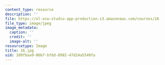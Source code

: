 ```yaml
---
content_type: resource
description: ''
file: https://ol-ocw-studio-app-production.s3.amazonaws.com/courses/16-885j-aircraft-systems-engineering-fall-2005/3d0fbaa906b7bfdd898247d24a5549fa_16.jpg
file_type: image/jpeg
image_metadata:
  caption: ''
  credit: ''
  image-alt: ''
resourcetype: Image
title: 16.jpg
uid: 3d0fbaa9-06b7-bfdd-8982-47d24a5549fa
---
```

